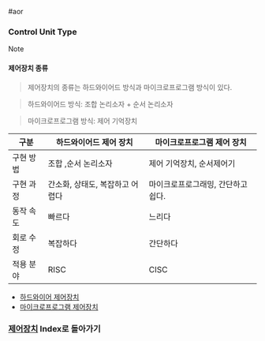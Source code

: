 #aor 
### Control Unit Type
>[!note]
>#### 제어장치 종류
>
>>제어장치의 종류는 하드와이어드 방식과 마이크로프로그램 방식이 있다.
>
>>하드와이어드 방식: 조합 논리소자 + 순서 논리소자
>
>>마이크로프로그램 방식: 제어 기억장치

| 구분 | 하드와이어드 제어 장치 | 마이크로프로그램 제어 장치 |
| --- | --- | --- |
| 구현 방법 | 조합 ,순서 논리소자 | 제어 기억장치, 순서제어기 |
| 구현 과정 | 간소화, 상태도, 복잡하고 어렵다 | 마이크로프로그래밍, 간단하고 쉽다. |
| 동작 속도 | 빠르다 | 느리다 |
| 회로 수정 | 복잡하다 | 간단하다 |
| 적용 분야 | RISC | CISC |

- [하드와이어 제어장치](하드와이어%20제어장치.md)
- [마이크로프로그램 제어장치](마이크로프로그램%20제어장치.md)

### [제어장치](제어장치.md) Index로 돌아가기